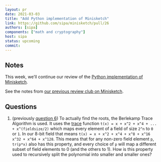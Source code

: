 ```yaml
---
layout: pr
date: 2021-03-03
title: "Add Python implementation of Minisketch"
link: https://github.com/sipa/minisketch/pull/26
authors: [sipa]
components: ["math and cryptography"]
host: sipa
status: upcoming
commit:
---
```


## Notes

This week, we'll continue our review of the [Python implementation of
Minisketch](https://github.com/sipa/minisketch/pull/26).

See the notes from [our previous review club on Minisketch](./minisketch-26).

## Questions

1. (previously [question 6](./minisketch-26#questions)) To actually find the roots, the
   Berlekamp Trace Algorithm is used. It uses the
   [trace](https://en.wikipedia.org/wiki/Field_trace) function `t(x) = x + x^2 +
   x^4 + ... + x^(fieldsize/2)` which maps every element of a field of size `2^n`
   to `0` or `1`. In our 8-bit field that means `t(x) = x + x^2 + x^4 + x^8 + x^16
   x^32 + x^64 + x^128`.  This means that for any non-zero field element `p`,
   `tr(p*x)` also has this property, and every choice of `p` will map a different
   subset of field elements to 0 (and the others to 1). How is this property used
   to recursively split the polynomial into smaller and smaller ones?

<!-- TODO: After meeting, uncomment and add meeting log between the irc tags
## Meeting Log

{% irc %}
{% endirc %}
-->
